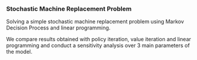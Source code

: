 ### Stochastic Machine Replacement Problem

Solving a simple stochastic machine replacement problem using Markov Decision Process and linear programming. 

We compare results obtained with policy iteration, value iteration and linear programming and conduct a sensitivity analysis over 3 main parameters of the model.